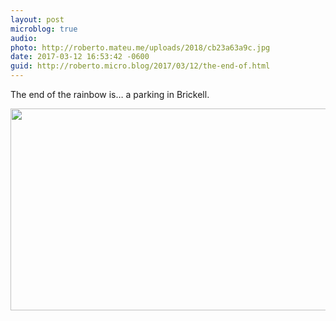 ```yaml
---
layout: post
microblog: true
audio: 
photo: http://roberto.mateu.me/uploads/2018/cb23a63a9c.jpg
date: 2017-03-12 16:53:42 -0600
guid: http://roberto.micro.blog/2017/03/12/the-end-of.html
---
```

The end of the rainbow is… a parking in Brickell.

<img src="http://roberto.mateu.me/uploads/2018/cb23a63a9c.jpg" width="600" height="323" />
